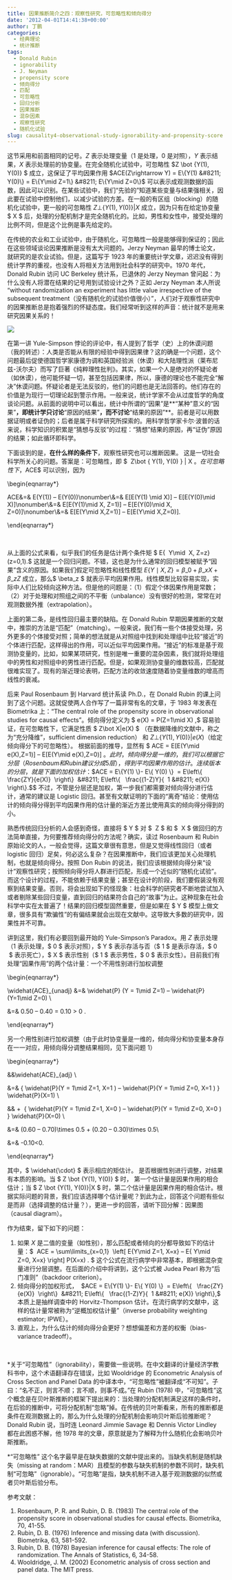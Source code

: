 ```yaml
---
title: 因果推断简介之四：观察性研究，可忽略性和倾向得分
date: '2012-04-01T14:41:38+00:00'
author: 丁鹏
categories:
  - 经典理论
  - 统计推断
tags:
  - Donald Rubin
  - ignorability
  - J. Neyman
  - propensity score
  - 倾向得分
  - 匹配
  - 可忽略性
  - 回归分析
  - 因果推断
  - 混杂因素
  - 观察性研究
  - 随机化试验
slug: causality4-observational-study-ignorability-and-propensity-score
---
```


这节采用和前面相同的记号。$Z$ 表示处理变量（$1$ 是处理，$0$ 是对照），$Y$ 表示结果，$X$ 表示处理前的协变量。在完全随机化试验中，可忽略性 $Z \bot \{Y(1), Y(0)\} $ 成立，这保证了平均因果作用 $ACE(Z\rightarrow Y) = E\{Y(1) &#8211; Y(0)\} = E\{Y\mid Z=1\} &#8211; E\{Y\mid Z=0\}$ 可以表示成观测数据的函数，因此可以识别。在某些试验中，我们“先验的”知道某些变量与结果强相关，因此要在试验中控制他们，以减少试验的方差。在一般的有区组（blocking）的随机化试验中，更一般的可忽略性 $Z \bot \{Y(1), Y(0)\} | X$ 成立，因为只有在给定协变量 $ X $ 后，处理的分配机制才是完全随机化的。比如，男性和女性中，接受处理的比例不同，但是这个比例是事先给定的。

在传统的农业和工业试验中，由于随机化，可忽略性一般是能够得到保证的；因此在这些领域谈论因果推断是没有太大问题的。Jerzy Neyman 最早的博士论文，就研究的是农业试验。但是，这篇写于 1923 年的重要统计学文章，迟迟没有得到统计学界的重视，也没有人将相关方法用到社会科学的研究中。1970 年代，Donald Rubin 访问 UC Berkeley 统计系，已退休的 Jerzy Neyman 曾问起：为什么没有人将潜在结果的记号用到试验设计之外？正如 Jerzy Neyman 本人所说 “without randomization an experiment has little value irrespective of the subsequent treatment（没有随机化的试验价值很小）”，人们对于观察性研究中的因果推断总是抱着强烈的怀疑态度。我们经常听到这样的声音：统计就不是用来研究因果关系的！

[![](https://cos.name/wp-content/uploads/2012/04/hume-kant-popper1-500x225.png)](https://cos.name/wp-content/uploads/2012/04/hume-kant-popper1.png)

在第一讲 Yule-Simpson 悖论的评论中，有人提到了哲学（史）上的休谟问题（我的转述）：人类是否能从有限的经验中得到因果律？这的确是一个问题，这个问题最后促使德国哲学家康德为调和英国经验派（休谟）和大陆理性派（莱布尼兹-沃尔夫）而写了巨著《纯粹理性批判》。其实，如果一个人是绝对的怀疑论者（如休谟），他可能怀疑一切，甚至包括因果律，所以，康德的理论也不能完全“解决”休谟问题。怀疑论者是无法反驳的，他们的问题也是无法回答的。他们存在的价值是为现行一切理论起到警示作用。一般来说，统计学家不会从过度哲学的角度谈论问题。从前面的说明中可以看出，统计中所谓的“因果”是**“某种”意义的“因果”**，即统计学只讨论**“原因的结果”**，而不讨论**“结果的原因”**。前者是可以用数据证明或者证伪的；后者是属于科学研究所探索的。用科学哲学家卡尔·波普的话来说，科学知识的积累是“猜想与反驳”的过程：“猜想”结果的原因，再“证伪”原因的结果；如此循环即科学。

<!--more-->

下面谈到的是，**在什么样的条件下**，观察性研究也可以推断因果。 这是一切社会科学所关心的问题。答案是：可忽略性，即 $  Z\bot \{ Y(1), Y(0) \} | X $。在可忽略性下，$ACE$ 可以识别，因为

\begin{eqnarray*}
  
ACE&=& E(Y(1)) &#8211; E(Y(0))\nonumber\\&=& E[E(Y(1) \mid X)] &#8211; E[E(Y(0)\mid X)]\nonumber\\&=& E[E(Y(1)\mid X, Z=1)] &#8211; E[E(Y(0)\mid X, Z=0)]\nonumber\\&=& E[E(Y\mid X,Z=1)] &#8211; E[E(Y\mid X,Z=0)].
  
\end{eqnarray*}

&nbsp;

从上面的公式来看，似乎我们的任务是估计两个条件矩 $ E\{  Y\mid  X, Z=z\} (z=0,1).$ 这就是一个回归问题。不错，这也是为什么通常的回归模型被赋予“因果”含义的原因。如果我们假定可忽略性和线性模型 $E\{Y\mid X, Z\}  = \beta\_0 + \beta\_x X + \beta\_z Z$ 成立，那么$ \beta\_z $ 就表示平均因果作用。线性模型比较容易实现，实际中人们比较倾向这种方法。但是他的问题是：（1）假定个体因果作用是常数；（2）对于处理和对照组之间的不平衡（unbalance）没有很好的检测，常常在对观测数据外推（extrapolation）。

上面的第二条，是线性回归最主要的缺陷。在 Donald Rubin 早期因果推断的文献中，推崇的方法是“匹配”（matching）。一般来说，我们有一些个体接受处理，另外更多的个体接受对照；简单的想法就是从对照组中找到和处理组中比较“接近”的个体进行匹配，这样得出的作用，可以近似平均因果作用。“接近”的标准是基于观测协变量的，比如，如果某项研究，性别是唯一重要的混杂因素，我们就将处理组中的男性和对照组中的男性进行匹配。但是，如果观测协变量的维数较高，匹配就很难实现了。现有的渐近理论表明，匹配方法的收敛速度随着协变量维数的增高而线性的衰减。

后来 Paul Rosenbaum 到 Harvard 统计系读 Ph.D.，在 Donald Rubin 的课上问到了这个问题。这就促使两人合作写了一篇非常有名的文章，于 1983 年发表在 Biometrika 上：“The central role of the propensity score in observational studies for causal effects”。倾向得分定义为 $ e(X) = P(Z=1\mid X) ,$ 容易验证，在可忽略性下，它满足性质 $ Z\bot X|e(X) $ （在数据降维的文献中，称之为“充分降维”，sufficient dimension reduction） 和 $Z\bot \{Y(1), Y(0)\}|e(X)$（给定倾向得分下的可忽略性）。 根据前面的推导，显然有 $ ACE = E[E(Y\mid e(X),Z=1)] &#8211; E[E(Y\mid e(X),Z=0)] $。此时，倾向得分是一维的，我们可以根据它分层 （Rosenbaum 和 Rubin 建议分成 5 层），得到平均因果作用的估计。连续版本的分层，就是下面的加权估计：  $$ACE = E\{Y(1) \}- E\{ Y(0) \}  = E\left\{   \frac{ZY}{e(X)}  \right\}  &#8211; E\left\{   \frac{(1-Z)Y}{  1 &#8211; e(X)} \right\}.$$ 不过，不管是分层还是加权，第一步我们都需要对倾向得分进行估计，通常的建议是 Logistic 回归。甚至有文献证明的下面的“离奇”结论：使用估计的倾向得分得到平均因果作用的估计量的渐近方差比使用真实的倾向得分得到的小。

熟悉传统回归分析的人会感到奇怪，直接将 $ Y $ 对 $  Z $ 和 $  X $ 做回归的方法简单直接，为何要推荐倾向得分的方法呢？确实，读过 Rosenbaum 和 Rubin 原始论文的人，一般会觉得，这篇文章很有意思，但是又觉得线性回归（或者 logistic 回归）足矣，何必这么复杂？在因果推断中，我们应该更加关心处理机制，也就是倾向得分。按照 Don Rubin 的说法，我们应该根据倾向得分来“设计”观察性研究；按照倾向得分将人群进行匹配，形成一个近似的“随机化试验”。而这个设计的过程，不能依赖于结果变量；甚至在设计的阶段，我们要假装没有观察到结果变量。否则，将会出现如下的怪现象：社会科学的研究者不断地尝试加入或者剔除某些回归变量，直到回归的结果符合自己的“故事”为止。这种现象在社会科学中实在太普遍了！结果的回归模型固然重要，但是如果在 $ Y $ 模型上做文章，很多具有“欺骗性”的有偏结果就会出现在文献中。这导致大多数的研究中，因果性并不可靠。

讲到这里，我们有必要回到最开始的 Yule-Simpson&#8217;s Paradox。用 $Z$ 表示处理（$1$ 表示处理，$ 0 $ 表示对照），$ Y $ 表示存活与否（$ 1 $ 是表示存活，$ 0  $ 表示死亡），$ X $ 表示性别（$ 1 $ 表示男性，$ 0 $ 表示女性）。目前我们有处理“因果作用”的两个估计量：一个不用性别进行加权调整

\begin{eqnarray*}
  
\widehat{ACE}_{unadj} &=& \widehat{P} (Y = 1\mid Z=1) &#8211; \widehat{P}(Y=1\mid Z=0) \\
  
&=& 0.50 &#8211; 0.40 = 0.10 > 0 .
  
\end{eqnarray*}

另一个用性别进行加权调整（由于此时协变量是一维的，倾向得分和协变量本身存在一一对应，用倾向得分调整结果相同，见下面问题 1）

\begin{eqnarray*}
  
&&\widehat{ACE}_{adj} \\
  
&=& \{ \widehat{P}(Y = 1\mid Z=1, X=1 ) &#8211; \widehat{P}(Y = 1\mid Z=0, X=1 ) \} \widehat{P}(X=1) \\
  
&& +  \{ \widehat{P}(Y = 1\mid Z=1, X=0 ) &#8211; \widehat{P}(Y = 1\mid Z=0, X=0 ) \} \widehat{P}(X=0) \\
  
&=& (0.60 &#8211; 0.70)\times 0.5 + (0.20 &#8211; 0.30)\times 0.5\\
  
&=& -0.10<0.
  
\end{eqnarray*}

其中，$ \widehat{\cdot} $ 表示相应的矩估计。 是否根据性别进行调整，对结果有本质的影响。当 $ Z \bot \{Y(1), Y(0)\} $ 时， 第一个估计量是因果作用的相合估计；当 $ Z \bot \{Y(1), Y(0)\}|X $ 时，第二个估计量是因果作用的相合估计。根据实际问题的背景，我们应该选择哪个估计量呢？到此为止，回答这个问题有些似是而非（选择调整的估计量？），更进一步的回答，请听下回分解：因果图（causal diagram）。

作为结束，留下如下的问题：

  1. 如果 $X$ 是二值的变量（如性别），那么匹配或者倾向的分都导致如下的估计量：$  ACE = \sum\limits_{x=0,1}  \left[ E\{Y\mid Z=1, X=x\} &#8211; E\{ Y\mid Z=0, X=x\} \right] P(X=x) . $ 这个公式在流行病学中非常基本，即根据混杂变量进行分层调整。在后面的介绍中将讲到，这个公式被 Judea Pearl 称为“后门准则”（backdoor criterion）。
  2. 倾向得分的加权形式，  $ACE = E\{Y(1) \}- E\{ Y(0) \}  = E\left\{   \frac{ZY}{e(X)}  \right\}  &#8211; E\left\{   \frac{(1-Z)Y}{  1 &#8211; e(X)} \right\},$ 本质上是抽样调查中的 Horvitz-Thompson 估计。在流行病学的文献中，这样的估计量常被称为“逆概加权估计量”（inverse probability weighting estimator; IPWE）。
  3. 直观上，为什么估计的倾向得分会更好？想想偏差和方差的权衡（bias-variance tradeoff）。

&nbsp;

*关于“可忽略性”（ignorability），需要做一些说明。在中文翻译的计量经济学教科书中，这个术语翻译存在错误，比如 Wooldridge 的 Econometric Analysis of Cross Section and Panel Data 的中译本中，“可忽略性”被翻译成“不可知”。子曰：“名不正，则言不顺；言不顺，则事不成。”在 Rubin (1978) 中，“可忽略性”这个概念是在贝叶斯推断的框架下提出来的：当处理的分配机制满足这样的条件时，在后验的推断中，可将分配机制“忽略”掉。在传统的贝叶斯看来，所有的推断都是条件在观测数据上的，那么为什么处理的分配机制会影响贝叶斯后验推断呢？Donald Rubin 说，当时连 Leonard Jimmie Savage 和 Dennis Victor Lindley 都在此困惑不解，他 1978 年的文章，原意就是为了解释为什么随机化会影响贝叶斯推断。

*“可忽略性” 这个名字最早是在缺失数据的文献中提出来的。当缺失机制是随机缺失（missing at random：MAR）且模型的参数与缺失机制的参数不同时，缺失机制“可忽略”（ignorable）。“可忽略”是指，缺失机制不进入基于观测数据的似然或者贝叶斯后验分布。

参考文献：

  1. Rosenbaum, P. R. and Rubin, D. B. (1983) The central role of the propensity score in observational studies for causal effects. Biometrika, 70, 41-55.
  2. Rubin, D. B. (1976) Inference and missing data (with discussion). Biometrika, 63, 581-592.
  3. Rubin, D. B. (1978) Bayesian inference for causal effects: The role of randomization. The Annals of Statistics, 6, 34-58.
  4. Wooldridge, J. M. (2002) Econometric analysis of cross section and panel data. The MIT press.

&nbsp;

&nbsp;
